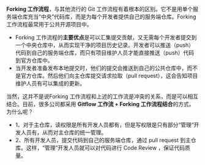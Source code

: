 **Forking 工作流程**，与其他流行的 Git 工作流程有着根本的区别。它不是用单个服务端仓库充当“中央”代码库，而是为每个开发者提供自己的服务端仓库。Forking 工作流程最常用于公共开源项目中。

- Forking 工作流程的**主要优点**是可以汇集提交贡献，又无需每个开发者提交到一个中央仓库中，从而实现干净的项目历史记录。开发者可以推送（push）代码到自己的服务端仓库，而只有项目维护人员才能直接推送（push）代码到官方仓库中。
- 当开发者准备发布本地提交时，他们的提交会推送到自己的公共仓库中，而不是官方仓库。然后他们向主仓库提交请求拉取（pull request），这会告知项目维护人员有可以集成的更新。

当然，这并不是说Forking 工作流程和上述的工作流是冲突的关系，而是可以相互结合。目前，很多公司都采用 **Gitflow 工作流 + Forking 工作流程结合**的方式。为什么呢？

- 1、对于主仓库，读权限是所有开发人员都有，但是写权限是只有部分“管理”开发人员有，从而对主仓库的统一管理。
- 2、所有开发人员，提交代码到自己的服务端仓库，通过 pull request 到主仓库。这样，“管理”开发人员就可以对代码进行 Code Review ，保证代码质量。